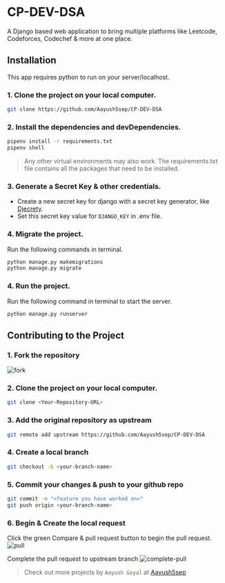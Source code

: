 # CP-DEV-DSA

A Django based web application to bring multiple platforms like Leetcode, Codeforces, Codechef & more at one place.

## Installation
This app requires python to run on your server/localhost.

### 1. Clone the project on your local computer.

```sh
git clone https://github.com/Aayush5sep/CP-DEV-DSA
```

### 2. Install the dependencies and devDependencies.

```sh
pipenv install -r requirements.txt
pipenv shell
```
>Any other virtual environments may also work. 
>The requirements.txt file contains all the packages that need to be installed.

### 3. Generate  a Secret Key & other credentials.

- Create a new secret key for django with a secret key generator, like [Djecrety](https://djecrety.ir/).
- Set this secret key value for `DJANGO_KEY` in .env file.


### 4. Migrate the project.
Run the following commands in terminal.
```sh
python manage.py makemigrations
python manage.py migrate
```

### 4. Run the project.
Run the following command in terminal to start the server.
```sh
python manage.py runserver
```

## Contributing to the Project
### 1. Fork the repository
![fork](https://drive.google.com/uc?id=1ZF_tJBjVC5PVDu5eWfTbEQjvFqNoray-)

### 2. Clone the project on your local computer.

```sh
git clone <Your-Repository-URL>
```

### 3. Add the original repository as upstream

```sh
git remote add upstream https://github.com/Aayush5sep/CP-DEV-DSA
```

### 4. Create a local branch

```sh
git checkout -b <your-branch-name>
```

### 5. Commit your changes & push to your github repo

```sh
git commit -m "<feature you have worked on>"
git push origin <your-branch-name>
```

### 6. Begin & Create the local request

Click the green Compare & pull request button to begin the pull request.
![pull](https://drive.google.com/uc?id=11_LX9-eYt8AilvlfbxQYLw0NatqzxEJm)

Complete the pull request to upstream branch
![complete-pull](https://drive.google.com/uc?id=1iMrWJyos5AOTjMziQNB3yTZGuakrIe_0)






> Check out more projects by `Aayush Goyal` at [Aayush5sep][aayush]




[//]: # (These are reference links used in the body of this note and get stripped out when the markdown processor does its job. There is no need to format nicely because it shouldn't be seen)

   [git-repo]: <https://github.com/Aayush5sep/UserAuthAPI>
   [aayush]: <https://github.com/Aayush5sep>
